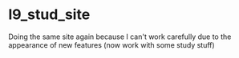 # l9_stud_site
Doing the same site again because I can't work carefully due to the appearance of new features (now work with some study stuff)
